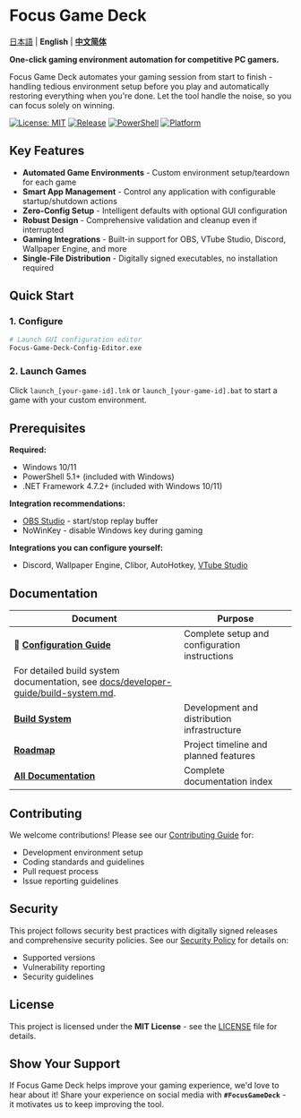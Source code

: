 # Focus Game Deck

[日本語](./README.JP.md) | **English** | [**中文简体**](./README.zh-CN.md)

**One-click gaming environment automation for competitive PC gamers.**

Focus Game Deck automates your gaming session from start to finish - handling tedious environment setup before you play and automatically restoring everything when you're done. Let the tool handle the noise, so you can focus solely on winning.

[![License: MIT](https://img.shields.io/badge/License-MIT-yellow.svg)](https://opensource.org/licenses/MIT)
[![Release](https://img.shields.io/github/v/release/beive60/focus-game-deck)](https://github.com/beive60/focus-game-deck/releases/latest)
[![PowerShell](https://img.shields.io/badge/PowerShell-5.1%2B-blue.svg)](https://docs.microsoft.com/en-us/powershell/)
[![Platform](https://img.shields.io/badge/Platform-Windows-lightgrey.svg)](https://www.microsoft.com/windows)

<!-- TODO: Add demo -->

## Key Features

- **Automated Game Environments** - Custom environment setup/teardown for each game
- **Smart App Management** - Control any application with configurable startup/shutdown actions
- **Zero-Config Setup** - Intelligent defaults with optional GUI configuration
- **Robust Design** - Comprehensive validation and cleanup even if interrupted
- **Gaming Integrations** - Built-in support for OBS, VTube Studio, Discord, Wallpaper Engine, and more
- **Single-File Distribution** - Digitally signed executables, no installation required

## Quick Start

### 1. Configure

```bash
# Launch GUI configuration editor
Focus-Game-Deck-Config-Editor.exe
```

### 2. Launch Games

Click `launch_[your-game-id].lnk` or `launch_[your-game-id].bat` to start a game with your custom environment.

## Prerequisites

**Required:**

- Windows 10/11
- PowerShell 5.1+ (included with Windows)
- .NET Framework 4.7.2+ (included with Windows 10/11)

**Integration recommendations:**

- [OBS Studio](https://obsproject.com/) - start/stop replay buffer
- NoWinKey - disable Windows key during gaming

**Integrations you can configure yourself:**

- Discord, Wallpaper Engine, Clibor, AutoHotkey, [VTube Studio](https://denchisoft.com/)

## Documentation

| Document | Purpose |
|----------|---------|
| **📖 [Configuration Guide](docs/user-guide/configuration.md)** | Complete setup and configuration instructions |
| For detailed build system documentation, see [docs/developer-guide/build-system.md](./docs/developer-guide/build-system.md). |
| **[Build System](docs/BUILD-SYSTEM.md)** | Development and distribution infrastructure |
| **[Roadmap](docs/ROADMAP.md)** | Project timeline and planned features |
| **[All Documentation](docs/DOCUMENTATION-INDEX.md)** | Complete documentation index |

## Contributing

We welcome contributions! Please see our [Contributing Guide](CONTRIBUTING.md) for:

- Development environment setup
- Coding standards and guidelines
- Pull request process
- Issue reporting guidelines

## Security

This project follows security best practices with digitally signed releases and comprehensive security policies. See our [Security Policy](SECURITY.md) for details on:

- Supported versions
- Vulnerability reporting
- Security guidelines

## License

This project is licensed under the **MIT License** - see the [LICENSE](LICENSE.md) file for details.

## Show Your Support

If Focus Game Deck helps improve your gaming experience, we'd love to hear about it! Share your experience on social media with **`#FocusGameDeck`** - it motivates us to keep improving the tool.
